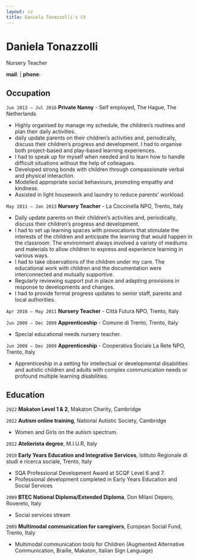 ```yaml
---
layout: cv
title: Daniela Tonazzolli's CV
---
```

# Daniela Tonazzolli
Nursery Teacher

**mail**: <script type="text/javascript">document.write('\u0064\u002e\u0074\u006f\u006e\u0061\u007a\u007a\u006f\u006c\u006c\u0069\u0040\u0067\u006d\u0061\u0069\u006c\u002e\u0063\u006f\u006d')</script> | **phone**: <script type="text/javascript">document.write('\u0030\u0037\u0033\u0036\u0037\u0020\u0038\u0038\u0037\u0030\u0039\u0033')</script>

## Occupation

`Jun 2013 — Jul 2016`
**Private Nanny** - Self employed, The Hague, The Netherlands

- Highly organised by manage my schedule, the children’s routines and plan their daily activities.
- daily update parents on their children’s activities and, periodically, discuss their children’s progress and development. I had to organise both project-based and play-based learning experiences.
- I had to speak up for myself when needed and to learn how to handle difficult situations without the help of colleagues.
- Developed strong bonds with children through compassionate verbal and physical interaction.
- Modelled appropriate social behaviours, promoting empathy and kindness.
- Assisted in light housework and laundry to reduce parents' workload.

`May 2011 — Jan 2013`
**Nursery Teacher** - La Coccinella NPO, Trento, Italy

- Daily update parents on their children’s activities and, periodically, discuss their children’s progress and development.
- I had to set up learning spaces with provocations that stimulate the interests of
the children and anticipate the learning that would happen in the classroom. The environment always involved a variety of mediums and materials to allow children to express and experience learning in various ways.
- I had to take observations of the children under my care. The educational work with children and the documentation were interconnected and mutually supportive.
- Regularly reviewing support put in place and adapting provisions in response to developments and changes.
- I had to provide formal progress updates to senior staff, parents and local authorities.

`Apr 2010 — May 2011`
**Nursery Teacher** - Città Futura NPO, Trento, Italy

`Jun 2009 — Dec 2009`
**Apprenticeship** - Comune di Trento, Trento, Italy

- Special educational needs nursery teacher.

`Jun 2009 — Dec 2009`
**Apprenticeship** - Cooperativa Sociale La Rete NPO, Trento, Italy

- Apprenticeship in a setting for intellectual or developmental disabilities and autistic children and adults with complex communication needs or profound multiple learning disabilities.

## Education

`2022`
**Makaton Level 1 & 2**, Makaton Charity, Cambridge

`2022`
**Autism online training**, National Autistic Society, Cambridge

- Women and Girls on the autism spectrum.

`2022`
**Atelierista degree**, M.I.U.R, Italy

`2010`
**Early Years Education and Integrative Services**, Istituto Regionale di studi e ricerca sociale, Trento, Italy

- SQA Professional Development Award at SCQF Level 6 and 7.
- Professional development completed in Early Years Education and Social Services

`2009`
**BTEC National Diploma/Extended Diploma**, Don Milani Depero, Rovereto, Italy

- Social services stream

`2009`
**Multimodal communication for caregivers**, European Social Fund, Trento, Italy

- Multimodal communication tools for Children (Augmented Alternative Communication, Braille, Makaton, Italian Sign Language)








<!-- ### Footer

Last updated: May 2013 -->


